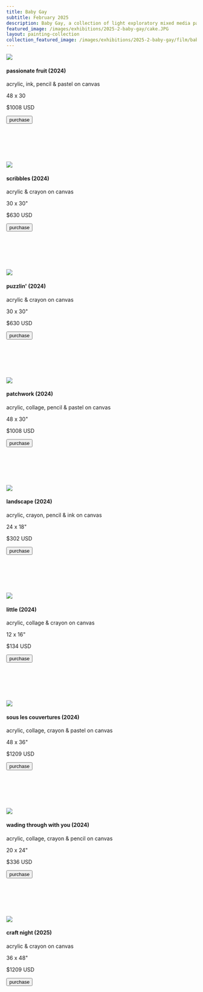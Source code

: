 ```yaml
---
title: Baby Gay
subtitle: February 2025
description: Baby Gay, a collection of light exploratory mixed media paintings with a focus on scribbled marks and fluid paint, debuted at <a href="/website/exhibitions">my vernissage Feb 1, 2025</a>.
featured_image: /images/exhibitions/2025-2-baby-gay/cake.JPG
layout: painting-collection
collection_featured_image: /images/exhibitions/2025-2-baby-gay/film/baby-gay-film_15.JPG
---
```


<!-- 2024_1 -->
<div class="gallery" data-columns="1" style="padding-top: 0px;">
    <img src="/website/images/2025/baby-gay-series/passionate-fruit-1200.jpg">
</div>
<div style="padding-bottom: 100px">
    <h4>passionate fruit (2024)</h4>
    <p class="description-margin-zero">acrylic, ink, pencil & pastel on canvas</p>
    <p class="description-margin-zero">48 x 30</p>
    <p class="description-margin-zero">$1008 USD</p>
    <div class="paypal-button">
        <button class="btn" style="font-size: 13px;" onclick="window.open('https://www.paypal.com/ncp/payment/LWWPBLDM3BFSC').focus();">purchase</button>
    </div>
</div>

<!-- 2024_2 -->
<div class="gallery" data-columns="1" style="padding-top: 0px;">
    <img src="/website/images/2025/baby-gay-series/scribbles-1200.jpg">
</div>
<div style="padding-bottom: 100px">
    <h4>scribbles (2024)</h4>
    <p class="description-margin-zero">acrylic & crayon on canvas</p>
    <p class="description-margin-zero">30 x 30"</p>
    <p class="description-margin-zero">$630 USD</p>
    <div class="paypal-button">
        <button class="btn" style="font-size: 13px;" onclick="window.open('https://www.paypal.com/ncp/payment/TTY6S4DMZUFX2').focus();">purchase</button>
    </div>
</div>

<!-- 2024_3 -->
<div class="gallery" data-columns="1" style="padding-top: 0px;">
    <img src="/website/images/2025/baby-gay-series/puzzlin-1200.jpg">
</div>
<div style="padding-bottom: 100px">
    <h4>puzzlin' (2024)</h4>
    <p class="description-margin-zero">acrylic & crayon on canvas</p>
    <p class="description-margin-zero">30 x 30"</p>
    <p class="description-margin-zero">$630 USD</p>
    <div class="paypal-button">
        <button class="btn" style="font-size: 13px;" onclick="window.open('https://www.paypal.com/ncp/payment/3HFQXS6Z6N7L2').focus();">purchase</button>
    </div>
</div>

<!-- 2024_4 -->
<div class="gallery" data-columns="1" style="padding-top: 0px;">
    <img src="/website/images/2025/baby-gay-series/patchwork-1200.jpg">
</div>
<div style="padding-bottom: 100px">
    <h4>patchwork (2024)</h4>
    <p class="description-margin-zero">acrylic, collage, pencil & pastel on canvas</p>
    <p class="description-margin-zero">48 x 30"</p>
    <p class="description-margin-zero">$1008 USD</p>
    <div class="paypal-button">
        <button class="btn" style="font-size: 13px;" onclick="window.open('https://www.paypal.com/ncp/payment/LFAR6ZECRUPZS').focus();">purchase</button>
    </div>
</div>

<!-- 2024_5 -->
<div class="gallery" data-columns="1" style="padding-top: 0px;">
    <img src="/website/images/2025/baby-gay-series/landscape-1200.jpg">
</div>
<div style="padding-bottom: 100px">
    <h4>landscape (2024)</h4>
    <p class="description-margin-zero">acrylic, crayon, pencil & ink on canvas</p>
    <p class="description-margin-zero">24 x 18"</p>
    <p class="description-margin-zero">$302 USD</p>
    <div class="paypal-button">
        <button class="btn" style="font-size: 13px;" onclick="window.open('https://www.paypal.com/ncp/payment/2DTZMDEE83K96').focus();">purchase</button>
    </div>
</div>

<!-- 2024_6 -->
<div class="gallery" data-columns="1" style="padding-top: 0px;">
    <img src="/website/images/2025/baby-gay-series/little-1200.jpg">
</div>
<div style="padding-bottom: 100px">
    <h4>little (2024)</h4>
    <p class="description-margin-zero">acrylic, collage & crayon on canvas</p>
    <p class="description-margin-zero">12 x 16"</p>
    <p class="description-margin-zero">$134 USD</p>
    <div class="paypal-button">
        <button class="btn" style="font-size: 13px;" onclick="window.open('https://www.paypal.com/ncp/payment/NBTQAAYUL863W').focus();">purchase</button>
    </div>
</div>

<!-- 2024_7 -->
<div class="gallery" data-columns="1" style="padding-top: 0px;">
    <img src="/website/images/2025/baby-gay-series/couvertures-1200.jpg">
</div>
<div style="padding-bottom: 100px">
    <h4>sous les couvertures (2024)</h4>
    <p class="description-margin-zero">acrylic, collage, crayon & pastel on canvas</p>
    <p class="description-margin-zero">48 x 36"</p>
    <p class="description-margin-zero">$1209 USD</p>
    <div class="paypal-button">
        <button class="btn" style="font-size: 13px;" onclick="window.open('https://www.paypal.com/ncp/payment/NP4JK93TGC454').focus();">purchase</button>
    </div>
</div>

<!-- 2024_8 -->
<div class="gallery" data-columns="1" style="padding-top: 0px;">
    <img src="/website/images/2025/baby-gay-series/wading-1200.jpg">
</div>
<div style="padding-bottom: 100px">
    <h4>wading through with you (2024)</h4>
    <p class="description-margin-zero">acrylic, collage, crayon & pencil on canvas</p>
    <p class="description-margin-zero">20 x 24"</p>
    <p class="description-margin-zero">$336 USD</p>
    <div class="paypal-button">
        <button class="btn" style="font-size: 13px;" onclick="window.open('https://www.paypal.com/ncp/payment/UPSZDBKFGXQUY').focus();">purchase</button>
    </div>
</div>


<!-- 2025_1 -->
<div class="gallery" data-columns="1" style="padding-top: 0px;">
    <img src="/website/images/2025/baby-gay-series/craft-night-1200.jpg">
</div>
<div style="padding-bottom: 100px">
    <h4>craft night (2025)</h4>
    <p class="description-margin-zero">acrylic & crayon on canvas</p>
    <p class="description-margin-zero">36 x 48"</p>
    <p class="description-margin-zero">$1209 USD</p>
    <div class="paypal-button">
        <button class="btn" style="font-size: 13px;" onclick="window.open('https://www.paypal.com/ncp/payment/R8Q468AW8AX2U').focus();">purchase</button>
    </div>
</div>
